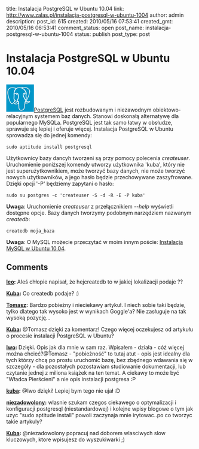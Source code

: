 title: Instalacja PostgreSQL w Ubuntu 10.04
link: http://www.zalas.pl/instalacja-postgresql-w-ubuntu-1004
author: admin
description: 
post_id: 615
created: 2010/05/16 07:53:41
created_gmt: 2010/05/16 06:53:41
comment_status: open
post_name: instalacja-postgresql-w-ubuntu-1004
status: publish
post_type: post

<!--PostgreSQL jest rozbudowanym i niezawodnym obiektowo-relacyjnym systemem baz danych. Stanowi doskonałą alternatywę dla popularnego MySQLa. PostgreSQL jest tak samo łatwy w obsłudze, sprawuje się lepiej i oferuje więcej.-->

# Instalacja PostgreSQL w Ubuntu 10.04

![PostgreSQL](/uploads/wp//2010/05/postgresql.png)[PostgreSQL](http://www.postgresql.org/) jest rozbudowanym i niezawodnym obiektowo-relacyjnym systemem baz danych. Stanowi doskonałą alternatywę dla popularnego MySQLa. PostgreSQL jest tak samo łatwy w obsłudze, sprawuje się lepiej i oferuje więcej. Instalacja PostgreSQL w Ubuntu sprowadza się do jednej komendy: 
    
    
    sudo aptitude install postgresql

Użytkownicy bazy dancyh tworzeni są przy pomocy polecenia _createuser_. Uruchomienie poniższej komendy utworzy użytkownika 'kuba', który nie jest superużytkownikiem, może tworzyć bazy danych, nie może tworzyć nowych użytkowników, a jego hasło będzie przechowywane zaszyfrowane. Dzięki opcji '-P' będziemy zapytani o hasło: 
    
    
    sudo su postgres -c 'createuser -S -d -R -E -P kuba'

**Uwaga**: Uruchomienie _createuser_ z przełącznikiem _\--help_ wyświetli dostępne opcje. Bazy danych tworzymy podobnym narzędziem nazwanym _createdb_: 
    
    
    createdb moja_baza

**Uwaga**: O MySQL możecie przeczytać w moim innym poście: [Instalacja MySQL w Ubuntu 10.04](/instalacja-mysql-w-ubuntu-1004).

## Comments

**[leo](#3015 "2011-01-27 04:38:18"):** Aleś chłopie napisał, że hejcreatedb to w jakiej lokalizacji podaje ??

**[Kuba](#3016 "2011-01-28 07:32:10"):** Co createdb podaje? :)

**[Tomasz](#3022 "2011-02-13 23:31:13"):** Bardzo pobieżny i nieciekawy artykuł. I niech sobie taki będzie, tylko dlatego tak wysoko jest w wynikach Goggle'a? Nie zasługuje na tak wysoką pozycję...

**[Kuba](#3025 "2011-02-14 08:29:05"):** @Tomasz dzięki za komentarz! Czego więcej oczekujesz od artykułu o procesie instalacji PostgreSQL w Ubuntu?

**[Iwo](#3082 "2012-01-17 07:42:11"):** Dzięki. Opis jak dla mnie w sam raz. Wpisałem - działa - cóż więcej można chcieć?@Tomasz - "pobieżność" to tutaj atut - opis jest idealny dla tych którzy chcą po prostu uruchomić bazę, bez zbędnego wdawania się w szczegóły - dla pozostałych pozostawiam studiowanie dokumentacji, lub czytanie jednej z miliona książek na ten temat. A ciekawy to może być "Władca Pierścieni" a nie opis instalacji postgresa :P

**[kuba](#3083 "2012-01-20 15:59:57"):** @Iwo dzięki! Lepiej bym tego nie ujał :D

**[niezadowolony](#3085 "2012-02-23 11:23:12"):** wlasnie szukam czegos ciekawego o optymalizacji i konfiguracji postgresql (niestandardowej) i kolejne wpisy blogowe o tym jak uzyc "sudo aptitude install" powoli zaczynaja mnie irytowac..po co tworzyc takie artykuly?

**[Kuba](#3086 "2012-03-03 01:13:15"):** @niezadowolony popracuj nad doborem wlasciwych slow kluczowych, ktore wpisujesz do wyszukiwarki ;)

